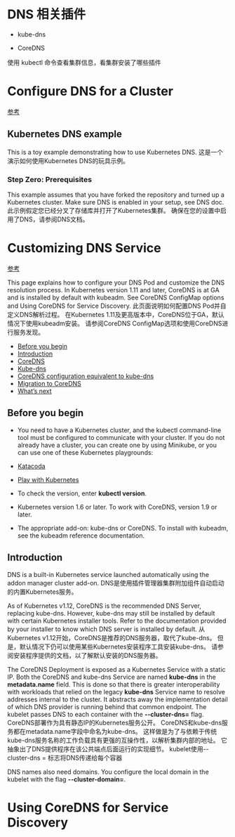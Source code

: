 # DNS 相关插件

* kube-dns

* CoreDNS

使用 kubectl 命令查看集群信息，看集群安装了哪些插件


# Configure DNS for a Cluster

[参考](https://kubernetes.io/docs/tasks/access-application-cluster/configure-dns-cluster/)

## Kubernetes DNS example

This is a toy example demonstrating how to use Kubernetes DNS.  这是一个演示如何使用Kubernetes DNS的玩具示例。

### Step Zero: Prerequisites

This example assumes that you have forked the repository and turned up a Kubernetes cluster. Make sure DNS is enabled in your setup, see DNS doc.  此示例假定您已经分叉了存储库并打开了Kubernetes集群。 确保在您的设置中启用了DNS，请参阅DNS文档。






# Customizing DNS Service

[参考](https://kubernetes.io/docs/tasks/administer-cluster/dns-custom-nameservers/)

This page explains how to configure your DNS Pod and customize the DNS resolution process. In Kubernetes version 1.11 and later, CoreDNS is at GA and is installed by default with kubeadm. See CoreDNS ConfigMap options and Using CoreDNS for Service Discovery.  此页面说明如何配置DNS Pod并自定义DNS解析过程。 在Kubernetes 1.11及更高版本中，CoreDNS位于GA，默认情况下使用kubeadm安装。 请参阅CoreDNS ConfigMap选项和使用CoreDNS进行服务发现。

* [Before you begin]()
* [Introduction]()
* [CoreDNS]()
* [Kube-dns]()
* [CoreDNS configuration equivalent to kube-dns]()
* [Migration to CoreDNS]()
* [What’s next]()

## Before you begin

* You need to have a Kubernetes cluster, and the kubectl command-line tool must be configured to communicate with your cluster. If you do not already have a cluster, you can create one by using Minikube, or you can use one of these Kubernetes playgrounds:

* [Katacoda](https://www.katacoda.com/courses/kubernetes/playground)

* [Play with Kubernetes](http://labs.play-with-k8s.com/)

* To check the version, enter **kubectl version**.

* Kubernetes version 1.6 or later. To work with CoreDNS, version 1.9 or later.

* The appropriate add-on: kube-dns or CoreDNS. To install with kubeadm, see the kubeadm reference documentation.

## Introduction

DNS is a built-in Kubernetes service launched automatically using the addon manager cluster add-on.  DNS是使用插件管理器集群附加组件自动启动的内置Kubernetes服务。

As of Kubernetes v1.12, CoreDNS is the recommended DNS Server, replacing kube-dns. However, kube-dns may still be installed by default with certain Kubernetes installer tools. Refer to the documentation provided by your installer to know which DNS server is installed by default.  从Kubernetes v1.12开始，CoreDNS是推荐的DNS服务器，取代了kube-dns。 但是，默认情况下仍可以使用某些Kubernetes安装程序工具安装kube-dns。 请参阅安装程序提供的文档，以了解默认安装的DNS服务器。

The CoreDNS Deployment is exposed as a Kubernetes Service with a static IP. Both the CoreDNS and kube-dns Service are named **kube-dns** in the **metadata.name** field. This is done so that there is greater interoperability with workloads that relied on the legacy **kube-dns** Service name to resolve addresses internal to the cluster. It abstracts away the implementation detail of which DNS provider is running behind that common endpoint. The kubelet passes DNS to each container with the **--cluster-dns=<dns-service-ip>** flag.  CoreDNS部署作为具有静态IP的Kubernetes服务公开。 CoreDNS和kube-dns服务都在metadata.name字段中命名为kube-dns。 这样做是为了与依赖于传统kube-dns服务名称的工作负载具有更强的互操作性，以解析集群内部的地址。 它抽象出了DNS提供程序在该公共端点后面运行的实现细节。 kubelet使用--cluster-dns = <dns-service-ip>标志将DNS传递给每个容器

DNS names also need domains. You configure the local domain in the kubelet with the flag **--cluster-domain=<default-local-domain>**.









# Using CoreDNS for Service Discovery






